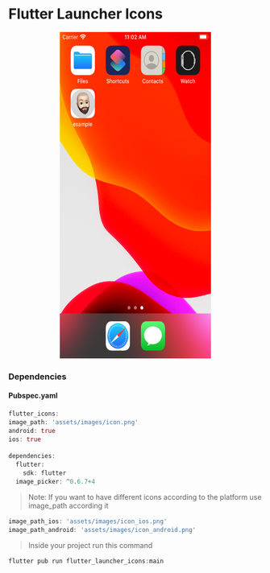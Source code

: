 # Flutter Launcher Icons
<p align="center">
<img src="https://github.com/ThiagoEvoa/flutter_examples/blob/master/images/flutter_launcher_icons.png" height="649" width="300">
</p>

### Dependencies

#### Pubspec.yaml
```dart
flutter_icons:
image_path: 'assets/images/icon.png'
android: true
ios: true

dependencies:
  flutter:
    sdk: flutter
  image_picker: ^0.6.7+4
```
> Note: If you want to have different icons according to the platform use image_path according it

```dart
image_path_ios: 'assets/images/icon_ios.png'
image_path_android: 'assets/images/icon_android.png'
```

> Inside your project run this command
```dart
flutter pub run flutter_launcher_icons:main
```
